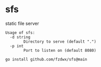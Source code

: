 # sfs

static file server

```shell
Usage of sfs:
  -d string
        Directory to serve (default ".")
  -p int
        Port to listen on (default 8080)
```

```shell
go install github.com/fzdwx/sfs@main
```
